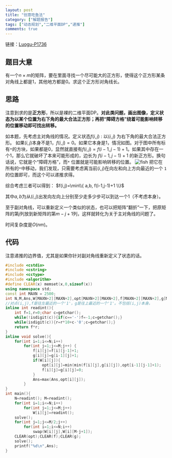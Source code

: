 ```yaml
---
layout: post
title: "创意吃鱼法"
category: ["解题报告"]
tags: ["动态规划","二维平面DP","递推"]
comments: true
---
```


链接：[Luogu-P1736][1]
## 题目大意
有一个$n \times m$的矩阵，要在里面寻找一个尽可能大的正方形，使得这个正方形某条对角线上都是1，其他地方都是0。求这个正方形对角线长。
<!--more-->
## 思路
注意到求的是**正方形**，所以是裸的二维平面DP。**对此类问题，画出图像，定义状态为以某个位置为右下角的最大合法正方形；再把“障碍方格”绕着可能影响转移的位置移动即可找出转移。**

如本题，先考虑主对角线的情况。定义状态$f(i,j)$ : 以$(i,j)$ 为右下角的最大合法正方形。
如果$(i,j)$本身不是1，$f(i,j)=0$。如果它本身是1，情况如图。对于图中所有标有`*`的方块，如果都是0，显然就直接有$f(i,j)=f(i-1,j-1)+1$。如果其中存在一个1，那么它就破坏了本来可能形成的，边长为 $f(i-1,j-1)+1$ 的新正方形。换句话说，它就是个“障碍方格”，而`*` 位置就是可能影响转移的位置。
![fish](https://panda2134.github.io/img/fish.png)
把它在所有的`*`中移动，我们发现，只需要考虑离当前$(i,j)$在向左和向上方向最近的一个 `1` 的位置即可，而这个可以递推求得。

综合考虑三者可以得到：
$f(i,j)=\min\\{ a,b, f(i-1,j-1)+1 \\}$

其中$a,b$为从$(i,j)$出发向左向上分别至少走多少步可以到达一个1（不考虑本身）。

至于副对角线，可以重新定义一个类似的状态，也可以把矩阵“翻折”一下，把原矩阵的第$j$列放到新矩阵的第$m-j+1$列，这样就转化为关于主对角线的问题了。

时间复杂度是$O(nm)$。

## 代码
注意递推的边界值，尤其是如果你针对副对角线重新定义了状态的话。
```cpp
#include <cstdio>
#include <cstring>
#include <cctype>
#include <algorithm>
#define CLEAR(x) memset(x,0,sizeof(x))
using namespace std;
const int MAXN = 2500;
int N,M,Ans,W[MAXN+2][MAXN+2],opt[MAXN+2][MAXN+2],f[MAXN+2][MAXN+2],g[MAXN+2][MAXN+2];
//对点(i,j),f是往左最近的一个'1'，g是往上最近的一个'1'。不包括(i,j)本身。 
inline int readint(){
    int f=1,r=0;char c=getchar();
    while(!isdigit(c)){if(c=='-')f=-1;c=getchar();}
    while(isdigit(c)){r=r*10+c-'0';c=getchar();}
    return f*r;
}
inline void solve(){
    for(int i=1;i<=N;i++)
        for(int j=1;j<=M;j++) {
            f[i][j]=f[i][j-1]+1;
            g[i][j]=g[i-1][j]+1;
            if(W[i][j]){
                opt[i][j]=min(min(f[i][j],g[i][j]),opt[i-1][j-1]+1);
                f[i][j]=g[i][j]=0;
            }
            Ans=max(Ans,opt[i][j]); 
        } 
}
int main(){
    N=readint(); M=readint();
    for(int i=1;i<=N;i++)
        for(int j=1;j<=M;j++)
            W[i][j]=readint();
    solve();
    for(int j=1;j<=M/2;j++)
        for(int i=1;i<=N;i++)
            swap(W[i][j],W[i][M-j+1]);
    CLEAR(opt);CLEAR(f);CLEAR(g);
    solve();
    printf("%d\n",Ans);
}

```
 [1]:https://www.luogu.org/problem/show?pid=1736